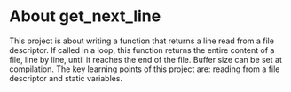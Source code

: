 # About get_next_line

This project is about writing a function that returns a line read from a file descriptor. If called in a loop, this function returns the entire content of a file, line by line, until it reaches the end of the file. Buffer size can be set at compilation. The key learning points of this project are: reading from a file descriptor and static variables. 
